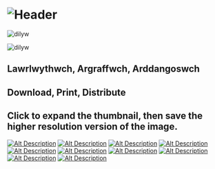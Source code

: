 # ![Header](DilywIcon.png)

![dilyw](HeaderTransWave.png)

![dilyw](dilyw.png)

## Lawrlwythwch, Argraffwch, Arddangoswch
## Download, Print, Distribute

## Click to expand the thumbnail, then save the higher resolution version of the image.

[![Alt Description](NoVoiceMini.jpg)](No-Voice.jpg) [![Alt Description](BrokenMini.jpg)](MapEng.jpg) [![Alt Description](TlodiMini.jpg)](Tlodi.jpg) [![Alt Description](GorllMini.jpg)](Gorllewin-Lloegr.jpg) [![Alt Description](IndyMini.jpg)](IndyConfident.jpg) [![Alt Description](PovertyMini.jpg)](Poverty.jpg) [![Alt Description](MapCymMini.jpg)](MapCym.jpg) [![Alt Description](DimLlaisMini.jpg)](Dim-Llais.jpg) [![Alt Description](WesternMini.jpg)](Western-England.jpg) [![Alt Description](OnTrackMini.jpg)](OnTrack.jpg)
